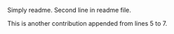 Simply readme.
Second line in readme file.


This is another
contribution appended
from lines 5 to 7.
